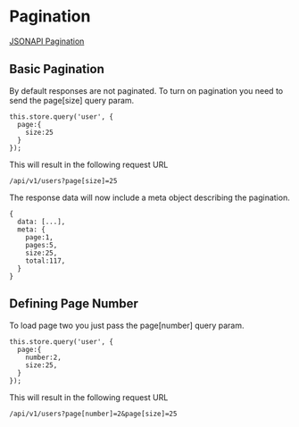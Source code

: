 # Pagination

[JSONAPI Pagination](http://jsonapi.org/format/#fetching-pagination)

## Basic Pagination

By default responses are not paginated. To turn on pagination you need to send the page[size] query param.

    this.store.query('user', {
      page:{
        size:25
      }
    });

This will result in the following request URL

    /api/v1/users?page[size]=25

The response data will now include a meta object describing the pagination.

    {
      data: [...],
      meta: {
        page:1,
        pages:5,
        size:25,
        total:117,
      }
    }

## Defining Page Number

To load page two you just pass the page[number] query param.

    this.store.query('user', {
      page:{
        number:2,
        size:25,
      }
    });

This will result in the following request URL

    /api/v1/users?page[number]=2&page[size]=25
